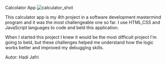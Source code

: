 Calcolator App
![calculator_shot](https://user-images.githubusercontent.com/62669085/184928378-e7d52eba-1925-4e3c-9a6d-5a2d385ea9cd.png)

This calculator app is my 4th project in a software development mastermind program and it was the most challengeable one so far.
I use HTML,CSS and JavaScript languages to code and beld this application.

When I started this project I knew it would be the most difficult project I'm going to beld, but these challenges helped me understand how the logic works better and improved my debugging skills.

Autor: Hadi Jafri
